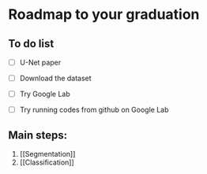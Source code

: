 # Roadmap to your graduation


## To do list
- [ ] U-Net paper
- [ ] Download the dataset
- [ ] Try Google Lab
- [ ] Try running codes from github on Google Lab


## Main steps:
1. [[Segmentation]]
2. [[Classification]]



